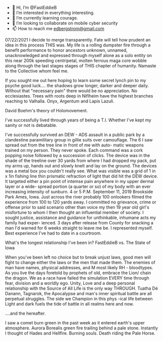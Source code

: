 - 👋 Hi, I’m @FastEddieB
- 👀 I’m interested in everything interesting.
- 🌱 I’m currently learning courage. 
- 💞️ I’m looking to collaborate on mobile cyber security
- 📫 How to reach me edbergstrom@gmail.com

07/22/2021 I decide to merge transparently. Fate will tell
how prudent an idea in this process THIS was. My life
is a rolling dumpster fire through a benefit performance
to honor ancestors unknown, unnamed, unacknowledged
 and expressed through myself alone as a solo entity
on this near 200k speeding centripetal, molten 
ferrous maga core wobble along through the last stages
stages of THIS chapter of humanity. Namaste to the 
Collective whom feel me. 

If you sought me out here hoping to learn some 
secret lynch pin to my psyche good luck.... the shadows
grow longer, darker and deeper daily. Without that
"necessary pain" there would be no appreciation. 
No ecclesiastes. Trees with roots deep in Niflheim
 have the highest branches reaching to Valhalla. 
Onyx, Argentum and Lapis Lazuli. 

David Boehm's theory of Holomovement. 

I've successfully lived through years of being
 a T.I. Whether I've kept my sanity or not is
 debatable. 

I've successfully survived an DEW - ADS assault 
in a public park by a clandestine paramilitary
 group in gillie suits over camouflage. The 6 I saw 
spread out from the tree line in front of me with auto-
matic weapons trained on my person. They never 
spoke. Each command was a cork popping noise
 followed by a succession of clicks. The device
 was in the shade of the treeline over 30 yards 
from where I had dropped my pack, put my arms up, 
hands out and slowly knelt and lay on the ground. 
The devices was a metal box you couldn't really see. 
What was visible was a grid of 1 in x 1in fishing line
thin prismatic refraction of light that did hit the 
DEW device. It targeted either a pin point of 
intemse pain anywhere in my upper dermal layer or a wide-
spread portion (a quarter or so) of my body with an 
ever increasing intensity of sunburn. 4 or 5 P.M. 
September 11, 2019 Brookside Park Ames, Iowa. Just
across the river probably 100 onlookers filmed the 
experience from 100 to 120 yards away. I committed no
grievance, crime or offense prior to said scenario 
other than voice my then 19 year old girl's misfortune
to whom I then thought an influential member of 
society. I sought justice, assistance and guidance 
for unthinkable, inhumane acts my family had exper-
ienced. 3 days after release from County for snacking
a man I'd warned for 6 weeks straight to leave me 
be. I represented myself. Best experience I've had to
date in a courtroom. 

What's the longest relationship I've been in? 
FastEddieB vs. The State of Iowa

When you've been left no choice but to break 
unjust laws, good men will fight to change either
 the laws or the men that made them. The enemies of man
have names, physical addresses, and M most likely
RH - bloodtypes. As you live the days foretold by 
prophets of old, embrace the Lion/ chain the dragon.
We as a race have failed the simulation EVERY
 time through fear, division and a worldly ego. 
Unity, Love and a deep personal relationship with
 the Source of All Life is the only way THROUGH. 
Tuatha Dé Danann, Tagnarok, the Apocalypse and 
man's inner spiritual battle are all perpetual
 struggles. The side we Champion in this phys
-ical life between Light and dark fuels the tide 
of battle in all realms here and now. 

....and the hereafter. 

I saw a comet burn green in the past week as it
 entered earth's upper atmosphere. Aurora Borealis
green fire trailing behind a pale stone. Instantly
I thought of Hades and Hellfire. Burning souls. 
Death riding the Pale Horse. 


<!---
FastEddieB/FastEddieB is a ✨ special ✨ repository because its 
`README.md` (this file) appears on your GitHub profile.
You can click the Preview link to take a look at your changes.
--->
